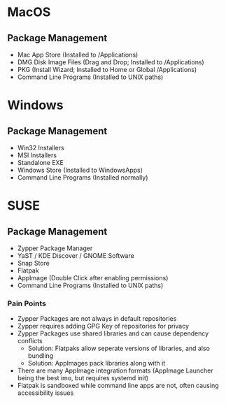 # MacOS
## Package Management
- Mac App Store (Installed to /Applications)
- DMG Disk Image Files (Drag and Drop; Installed to /Applications)
- PKG (Install Wizard; Installed to Home or Global /Applications)
- Command Line Programs (Installed to UNIX paths)
# Windows
## Package Management
- Win32 Installers
- MSI Installers
- Standalone EXE
- Windows Store (Installed to WindowsApps)
- Command Line Programs (Installed normally)
# SUSE
## Package Management
- Zypper Package Manager
- YaST / KDE Discover / GNOME Software
- Snap Store
- Flatpak
- AppImage (Double Click after enabling permissions)
- Command Line Programs (Installed to UNIX paths)
### Pain Points
- Zypper Packages are not always in default repositories
- Zypper requires adding GPG Key of repositories for privacy
- Zypper Packages use shared libraries and can cause dependency conflicts
	- Solution: Flatpaks allow seperate versions of libraries, and also bundling
	- Solution: AppImages pack libraries along with it
- There are many AppImage integration formats (AppImage Launcher being the best imo, but requires systemd init)
- Flatpak is sandboxed while command line apps are not, often causing accessibility issues